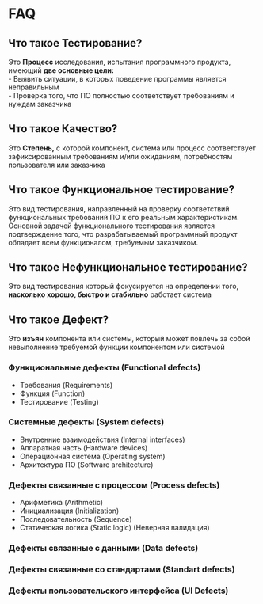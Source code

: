 # FAQ

## Что такое Тестирование?

  Это **Процесс** исследования, испытания программного продукта, имеющий **две основные цели:**  
    - Выявить ситуации, в которых поведение программы является неправильным  
    - Проверка того, что ПО полностью соответствует требованиям и нуждам заказчика 

## Что такое Качество?

  Это **Степень,** с которой компонент, система или процесс соответствует зафиксированным требованиям и/или ожиданиям, потребностям пользователя или заказчика

## Что такое Функциональное тестирование?

  Это вид тестирования, направленный на проверку соответствий функциональных требований ПО к его реальным характеристикам.  
  Основной задачей функционального тестирования является подтверждение того, что разрабатываемый программный продукт обладает всем функционалом, требуемым заказчиком.

## Что такое Нефункциональное тестирование?

  Это вид тестирования который фокусируется на определении того, **насколько хорошо, быстро и стабильно** работает система

## Что такое Дефект?

  Это **изъян** компонента или системы, который может повлечь за собой невыполнение требуемой функции компонентом или системой

### Функциональные дефекты \(Functional defects\)

* Требования \(Requirements\)
* Функция \(Function\)
* Тестирование \(Testing\)

### Системные дефекты \(System defects\)

* Внутренние взаимодействия \(Internal interfaces\)
* Аппаратная часть \(Hardware devices\)
* Операционная система \(Operating system\)
* Архитектура ПО \(Software architecture\)

### Дефекты связанные с процессом \(Process defects\)

* Арифметика \(Arithmetic\)
* Инициализация \(Initialization\)
* Последовательность \(Sequence\)
* Статическая логика \(Static logic\) \(Неверная валидация\) 

### Дефекты связанные с данными \(Data defects\)

### Дефекты связанные со стандартами \(Standart defects\)

### Дефекты пользовательского интерфейса \(UI Defects\)



